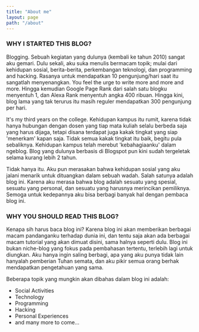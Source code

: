 ```yaml
---
title: "About me"
layout: page
path: "/about"
---
```

### WHY I STARTED THIS BLOG?

Blogging. Sebuah kegiatan yang dulunya (kembali ke tahun 2010) sangat aku gemari. Dulu sekali, aku suka menulis bermacam topik; mulai dari kehidupan sosial, berita-berita, perkembangan teknologi, dan programming and hacking. Rasanya untuk mendapatkan 10 pengunjung/hari saat itu sangatlah menyenangkan. You feel the urge to write more and more and more. Hingga kemudian Google Page Rank dari salah satu blogku menyentuh 1, dan Alexa Rank menyentuh angka 400 ribuan. Hingga kini, blog lama yang tak terurus itu masih reguler mendapatkan 300 pengunjung per hari.

It's my third years on the college. Kehidupan kampus itu rumit, karena tidak hanya hubungan dengan dosen yang tiap mata kuliah selalu berbeda saja yang harus dijaga, tetapi disana terdapat juga kakak tingkat yang siap 'menerkam' kapan saja. Tidak semua kakak tingkat itu baik, begitu pula sebaliknya. Kehidupan kampus telah merebut 'kebahagiaanku' dalam ngeblog. Blog yang dulunya berbasis di Blogspot pun kini sudah tergeletak selama kurang lebih 2 tahun.

Tidak hanya itu. Aku pun merasakan bahwa kehidupan sosial yang aku jalani menarik untuk dituangkan dalam sebuah wadah. Salah satunya adalah blog ini. Karena aku merasa bahwa blog adalah sesuatu yang spesial, sesuatu yang personal, dan sesuatu yang harusnya merincikan pemiliknya. Semoga untuk kedepannya aku bisa berbagi banyak hal dengan pembaca blog ini.

### WHY YOU SHOULD READ THIS BLOG?

Kenapa sih harus baca blog ini? Karena blog ini akan memberikan berbagai macam pandanganku terhadap dunia ini, dan tentu saja akan ada berbagai macam tutorial yang akan dimuat disini, sama halnya seperti dulu. Blog ini bukan niche-blog yang fokus pada pembahasan tertentu, terlebih lagi untuk diungkan. Aku hanya ingin saling berbagi, apa yang aku punya tidak lain hanyalah pemberian Tuhan semata, dan aku pikir semua orang berhak mendapatkan pengetahuan yang sama.

Beberapa topik yang mungkin akan dibahas dalam blog ini adalah:

* Social Activities
* Technology
* Programming
* Hacking
* Personal Experiences
* and many more to come...